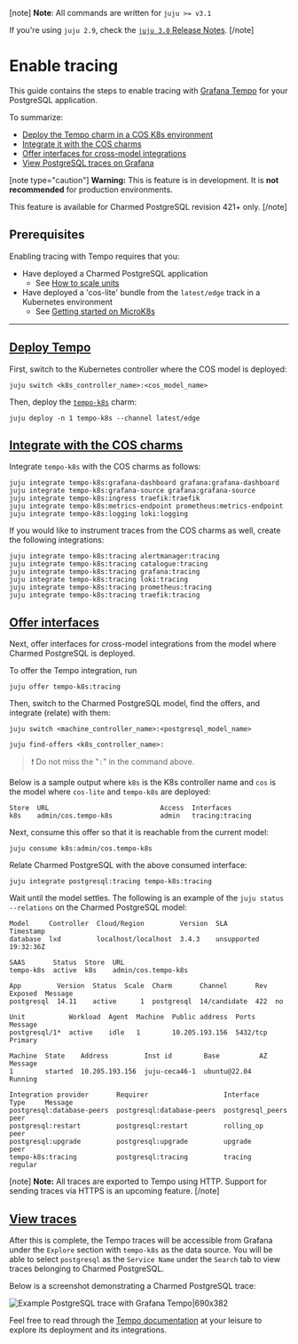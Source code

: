 [note]
**Note**: All commands are written for `juju >= v3.1`

If you're using `juju 2.9`, check the [`juju 3.0` Release Notes](https://juju.is/docs/juju/roadmap#heading--juju-3-0-0---22-oct-2022).
[/note]

# Enable tracing

This guide contains the steps to enable tracing with [Grafana Tempo](https://grafana.com/docs/tempo/latest/) for your PostgreSQL application. 

To summarize:
* [Deploy the Tempo charm in a COS K8s environment](#heading--deploy)
* [Integrate it with the COS charms](#heading--integrate)
* [Offer interfaces for cross-model integrations](#heading--offer)
* [View PostgreSQL traces on Grafana](#heading--view)

[note type="caution"]
**Warning:** This is feature is in development. It is **not recommended** for production environments. 

This feature is available for Charmed PostgreSQL revision 421+ only.
[/note]

## Prerequisites
Enabling tracing with Tempo requires that you:
- Have deployed a Charmed PostgreSQL application
  - See [How to scale units](https://discourse.charmhub.io/t/charmed-postgresql-how-to-scale-units/9689)
- Have deployed a 'cos-lite' bundle from the `latest/edge` track in a Kubernetes environment
  - See [Getting started on MicroK8s](https://charmhub.io/topics/canonical-observability-stack/tutorials/install-microk8s)

---

<a href="#heading--deploy"><h2 id="heading--deploy"> Deploy Tempo </h2></a>

First, switch to the Kubernetes controller where the COS model is deployed:

```shell
juju switch <k8s_controller_name>:<cos_model_name>
```
Then, deploy the [`tempo-k8s`](https://charmhub.io/tempo-k8s) charm:
```shell
juju deploy -n 1 tempo-k8s --channel latest/edge
```

<a href="#heading--integrate"><h2 id="heading--integrate"> Integrate with the COS charms </h2></a>

Integrate `tempo-k8s` with the COS charms as follows:

```shell
juju integrate tempo-k8s:grafana-dashboard grafana:grafana-dashboard
juju integrate tempo-k8s:grafana-source grafana:grafana-source
juju integrate tempo-k8s:ingress traefik:traefik
juju integrate tempo-k8s:metrics-endpoint prometheus:metrics-endpoint
juju integrate tempo-k8s:logging loki:logging
```
If you would like to instrument traces from the COS charms as well, create the following integrations:
```shell
juju integrate tempo-k8s:tracing alertmanager:tracing
juju integrate tempo-k8s:tracing catalogue:tracing
juju integrate tempo-k8s:tracing grafana:tracing
juju integrate tempo-k8s:tracing loki:tracing
juju integrate tempo-k8s:tracing prometheus:tracing
juju integrate tempo-k8s:tracing traefik:tracing
```

<a href="#heading--offer"><h2 id="heading--offer"> Offer interfaces </h2></a>

Next, offer interfaces for cross-model integrations from the model where Charmed PostgreSQL is deployed.

To offer the Tempo integration, run

```shell
juju offer tempo-k8s:tracing
```

Then, switch to the Charmed PostgreSQL model, find the offers, and integrate (relate) with them:

```shell
juju switch <machine_controller_name>:<postgresql_model_name>

juju find-offers <k8s_controller_name>:
```
> :exclamation: Do not miss the "`:`" in the command above.

Below is a sample output where `k8s` is the K8s controller name and `cos` is the model where `cos-lite` and `tempo-k8s` are deployed:

```shell
Store  URL                            Access  Interfaces
k8s    admin/cos.tempo-k8s            admin   tracing:tracing
```

Next, consume this offer so that it is reachable from the current model:

```shell
juju consume k8s:admin/cos.tempo-k8s
```

Relate Charmed PostgreSQL with the above consumed interface:

```shell
juju integrate postgresql:tracing tempo-k8s:tracing
```

Wait until the model settles. The following is an example of the `juju status --relations` on the Charmed PostgreSQL model:

```shell
Model     Controller  Cloud/Region         Version  SLA          Timestamp
database  lxd         localhost/localhost  3.4.3    unsupported  19:32:36Z

SAAS       Status  Store  URL
tempo-k8s  active  k8s    admin/cos.tempo-k8s

App         Version  Status  Scale  Charm       Channel       Rev  Exposed  Message
postgresql  14.11    active      1  postgresql  14/candidate  422  no       

Unit           Workload  Agent  Machine  Public address  Ports     Message
postgresql/1*  active    idle   1        10.205.193.156  5432/tcp  Primary

Machine  State    Address         Inst id        Base          AZ  Message
1        started  10.205.193.156  juju-ceca46-1  ubuntu@22.04      Running

Integration provider       Requirer                   Interface         Type     Message
postgresql:database-peers  postgresql:database-peers  postgresql_peers  peer     
postgresql:restart         postgresql:restart         rolling_op        peer     
postgresql:upgrade         postgresql:upgrade         upgrade           peer     
tempo-k8s:tracing          postgresql:tracing         tracing           regular  

```

[note]
**Note:** All traces are exported to Tempo using HTTP. Support for sending traces via HTTPS is an upcoming feature.
[/note]

<a href="#heading--view"><h2 id="heading--view"> View traces </h2></a>

After this is complete, the Tempo traces will be accessible from Grafana under the `Explore` section with `tempo-k8s` as the data source. You will be able to select `postgresql` as the `Service Name` under the `Search` tab to view traces belonging to Charmed PostgreSQL.

Below is a screenshot demonstrating a Charmed PostgreSQL trace:

![Example PostgreSQL trace with Grafana Tempo|690x382](upload://2ts8eOnNODTJnFrfeGGD20Lj5lR.jpeg)

Feel free to read through the [Tempo documentation](https://discourse.charmhub.io/t/tempo-k8s-docs-index/14005) at your leisure to explore its deployment and its integrations.
